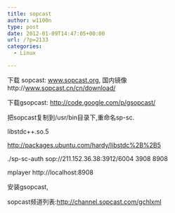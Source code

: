 ```yaml
---
title: sopcast
author: w1100n
type: post
date: 2012-01-09T14:47:05+00:00
url: /?p=2133
categories:
  - Linux

---
```

下载 sopcast: www.sopcast.org, 国内镜像http://www.sopcast.cn/cn/download/
  
下载gsopcast: http://code.google.com/p/gsopcast/
  
把sopcast复制到/usr/bin目录下,重命名sp-sc.

libstdc++.so.5

<http://packages.ubuntu.com/hardy/libstdc%2B%2B5>

./sp-sc-auth sop://211.152.36.38:3912/6004 3908 8908

mplayer http://localhost:8908

安装gsopcast,

sopcast频道列表:http://channel.sopcast.com/gchlxml